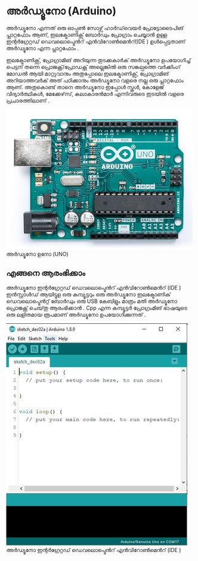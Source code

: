 # അർഡ്യൂനോ (Arduino)

അർഡ്യൂനോ എന്നത് ഒരു ഓപ്പൺ സോഴ്സ് ഹാർഡ്‌വെയർ പ്രോട്ടോടൈപിങ് പ്ലാറ്റഫോം ആണ്, ഇലക്ട്രോണിക്സ് ബോർഡും പ്രോഗ്രാം ചെയ്യാൻ ഉള്ള ഇന്റർഗ്രേറ്റഡ് ഡെവലൊപ്മെൻറ് എൻവിറോൺമെൻറ്(IDE ) ഉൾപ്പെട്ടതാണ് അർഡ്യൂനോ എന്ന പ്ലാറ്റഫോം .

ഇലക്ട്രോണിക്സ്, പ്രോഗ്രാമിങ് അറിയുന്ന തുടക്കകാർക് അർഡ്യൂനോ ഉപയോഗിച്ച് പെട്ടന് തന്നെ പ്രൊജക്റ്റ്/പ്രോഡക്റ്റ് അല്ലെങ്കിൽ ഒരു സങ്കല്പത്തെ വർക്കിംഗ് മോഡൽ ആയി മാറ്റുവാനും അതുപ്പോലെ ഇലക്ട്രോണിക്സ്, പ്രോഗ്രാമിങ് അറിയാത്തവർക് അത് പഠിക്കാനും അർഡ്യൂനോ വളരെ നല്ല ഒരു പ്ലാറ്റഫോം ആണ്. അതുകൊണ്ട് താനെ അർഡ്യൂനോ ഇപ്പോൾ സ്കൂൾ, കോളേജ് വിദ്യാർത്ഥികൾ, മേക്കേഴ്‌സ്, കലാകാരൻമാർ എന്നിവരുടെ ഇടയിൽ വളരെ പ്രചാരത്തിലാണ് .

![Arduino Uno : അര്ടിനോ ഉനോ (UNO)](fig1-1.png)
അർഡ്യൂനോ ഉനോ (UNO)

## എങ്ങനെ ആരംഭിക്കാം

അർഡ്യൂനോ ഇന്റർഗ്രേറ്റഡ് ഡെവലൊപ്മെൻറ് എൻവിറോൺമെൻറ് (IDE ) ഇൻസ്റ്റാൾഡ് ആയിട്ടുള ഒരു കമ്പ്യൂട്ടറും ഒരു അർഡ്യൂനോ ഇലക്ട്രോണിക് ഡെവലൊപ്മെൻറ്റ്‌ ബോർഡും ഒരു USB കേബിളും മാത്രം മതി അർഡ്യൂനോ പ്രൊജക്റ്റ് ചെയ്‌തു ആരംഭിക്കാൻ . Cpp എന്ന കമ്പ്യൂട്ടർ പ്രോഗ്രംമിങ് ഭാഷയുടെ ഒരു ലളിതമായ രൂപമാണ് അർഡ്യൂനോ ഉപയോഗിക്കുന്നത് .

![Arduino IDE : അര്ടിനോ IDE (UNO)](fig1-2.png)
അർഡ്യൂനോ ഇന്റർഗ്രേറ്റഡ് ഡെവലൊപ്മെൻറ് എൻവിറോൺമെൻറ് (IDE )


